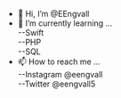 - 👋 Hi, I’m @EEngvall
- 🌱 I’m currently learning ... <br />
  --Swift <br />
  --PHP <br />
  --SQL <br />
- 📫 How to reach me ... <br />
  --Instagram @eengvall <br />
  --Twitter @eengvall5

<!---
EEngvall/EEngvall is a ✨ special ✨ repository because its `README.md` (this file) appears on your GitHub profile.
You can click the Preview link to take a look at your changes.
--->
